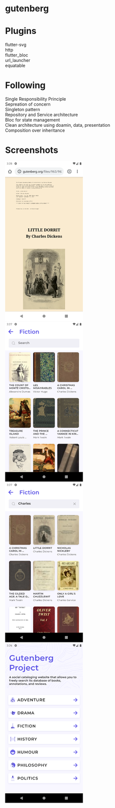 # gutenberg

# Plugins
flutter-svg<br>
http<br>
flutter_bloc<br>
url_launcher<br>
equatable

# Following
Single Responsibility  Principle <br>
Sepreation of concern <br>
Singleton pattern <br>
Repository and Service architecture <br>
Bloc for state management <br>
Clean architecture using doamin, data, presentation <br>
Composition over inheritance 

# Screenshots
<img src="screenshots/book_chrome.png" height="520px">
<img src="screenshots/genre_page.png" height="520px">
<img src="screenshots/genre_page_search.png" height="520px">
<img src="screenshots/home_page.png" height="520px">
